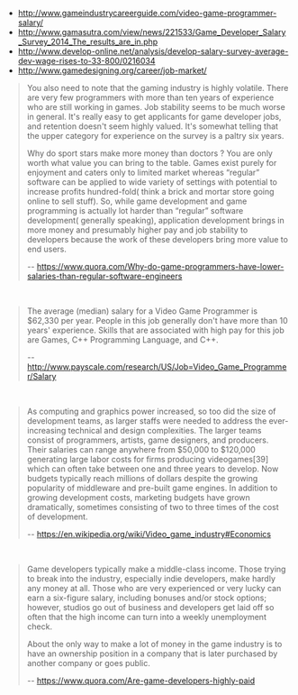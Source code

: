 - http://www.gameindustrycareerguide.com/video-game-programmer-salary/
- http://www.gamasutra.com/view/news/221533/Game_Developer_Salary_Survey_2014_The_results_are_in.php
- http://www.develop-online.net/analysis/develop-salary-survey-average-dev-wage-rises-to-33-800/0216034
- http://www.gamedesigning.org/career/job-market/

>You also need to note that the gaming industry is highly volatile. There are very few programmers with more than ten years of experience who are still working in games. Job stability seems to be much worse in general. It's really easy to get applicants for game developer jobs, and retention doesn't seem highly valued. It's somewhat telling that the upper category for experience on the survey is a paltry six years.
>
> Why do sport stars make more money than doctors ? You are only worth what value you can bring to the table. Games exist purely for enjoyment and caters only to limited market whereas “regular” software can be applied to wide variety of settings with potential to increase profits hundred-fold( think a brick and mortar store going online to sell stuff). So, while game development and game programming is actually lot harder than “regular” software development( generally speaking), application development brings in more money and presumably higher pay and job stability to developers because the work of these developers bring more value to end users.
>
>-- https://www.quora.com/Why-do-game-programmers-have-lower-salaries-than-regular-software-engineers

<br>

>The average (median) salary for a Video Game Programmer is $62,330 per year. People in this job generally don't have more than 10 years' experience. Skills that are associated with high pay for this job are Games, C++ Programming Language, and C++.
>
>-- http://www.payscale.com/research/US/Job=Video_Game_Programmer/Salary

<br>

>As computing and graphics power increased, so too did the size of development teams, as larger staffs were needed to address the ever-increasing technical and design complexities. The larger teams consist of programmers, artists, game designers, and producers. Their salaries can range anywhere from $50,000 to $120,000 generating large labor costs for firms producing videogames[39] which can often take between one and three years to develop. Now budgets typically reach millions of dollars despite the growing popularity of middleware and pre-built game engines. In addition to growing development costs, marketing budgets have grown dramatically, sometimes consisting of two to three times of the cost of development.
>
>-- https://en.wikipedia.org/wiki/Video_game_industry#Economics

<br>

>Game developers typically make a middle-class income.  Those trying to break into the industry, especially indie developers, make hardly any money at all.  Those who are very experienced or very lucky can earn a six-figure salary, including bonuses and/or stock options; however, studios go out of business and developers get laid off so often that the high income can turn into a weekly unemployment check.
>
>About the only way to make a lot of money in the game industry is to have an ownership position in a company that is later purchased by another company or goes public.
>
>-- https://www.quora.com/Are-game-developers-highly-paid
